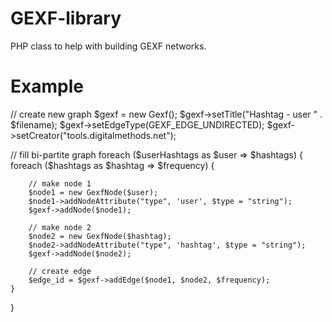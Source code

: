 GEXF-library
============

PHP class to help with building GEXF networks.

Example
=======

// create new graph
$gexf = new Gexf();
$gexf->setTitle("Hashtag - user " . $filename);
$gexf->setEdgeType(GEXF_EDGE_UNDIRECTED);
$gexf->setCreator("tools.digitalmethods.net");

// fill bi-partite graph
foreach ($userHashtags as $user => $hashtags) {
	foreach ($hashtags as $hashtag => $frequency) {
	
		// make node 1
		$node1 = new GexfNode($user);
		$node1->addNodeAttribute("type", 'user', $type = "string");
		$gexf->addNode($node1);

		// make node 2
		$node2 = new GexfNode($hashtag);
		$node2->addNodeAttribute("type", 'hashtag', $type = "string");
		$gexf->addNode($node2);
	
		// create edge	
		$edge_id = $gexf->addEdge($node1, $node2, $frequency);
	}
}